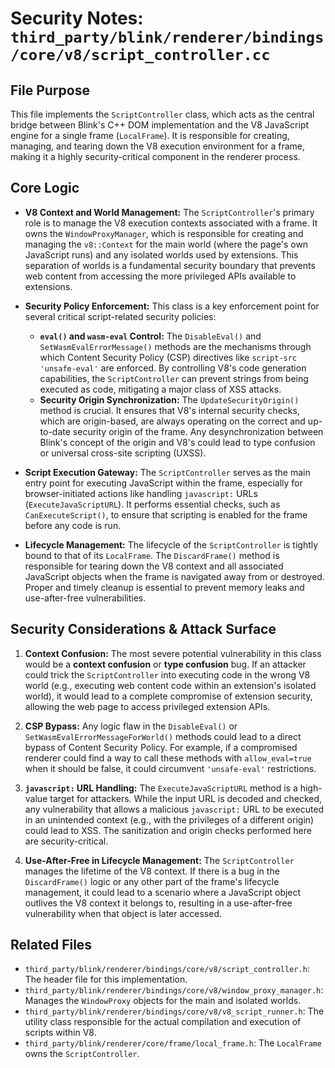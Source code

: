 # Security Notes: `third_party/blink/renderer/bindings/core/v8/script_controller.cc`

## File Purpose

This file implements the `ScriptController` class, which acts as the central bridge between Blink's C++ DOM implementation and the V8 JavaScript engine for a single frame (`LocalFrame`). It is responsible for creating, managing, and tearing down the V8 execution environment for a frame, making it a highly security-critical component in the renderer process.

## Core Logic

- **V8 Context and World Management:** The `ScriptController`'s primary role is to manage the V8 execution contexts associated with a frame. It owns the `WindowProxyManager`, which is responsible for creating and managing the `v8::Context` for the main world (where the page's own JavaScript runs) and any isolated worlds used by extensions. This separation of worlds is a fundamental security boundary that prevents web content from accessing the more privileged APIs available to extensions.

- **Security Policy Enforcement:** This class is a key enforcement point for several critical script-related security policies:
    - **`eval()` and `wasm-eval` Control:** The `DisableEval()` and `SetWasmEvalErrorMessage()` methods are the mechanisms through which Content Security Policy (CSP) directives like `script-src 'unsafe-eval'` are enforced. By controlling V8's code generation capabilities, the `ScriptController` can prevent strings from being executed as code, mitigating a major class of XSS attacks.
    - **Security Origin Synchronization:** The `UpdateSecurityOrigin()` method is crucial. It ensures that V8's internal security checks, which are origin-based, are always operating on the correct and up-to-date security origin of the frame. Any desynchronization between Blink's concept of the origin and V8's could lead to type confusion or universal cross-site scripting (UXSS).

- **Script Execution Gateway:** The `ScriptController` serves as the main entry point for executing JavaScript within the frame, especially for browser-initiated actions like handling `javascript:` URLs (`ExecuteJavaScriptURL`). It performs essential checks, such as `CanExecuteScript()`, to ensure that scripting is enabled for the frame before any code is run.

- **Lifecycle Management:** The lifecycle of the `ScriptController` is tightly bound to that of its `LocalFrame`. The `DiscardFrame()` method is responsible for tearing down the V8 context and all associated JavaScript objects when the frame is navigated away from or destroyed. Proper and timely cleanup is essential to prevent memory leaks and use-after-free vulnerabilities.

## Security Considerations & Attack Surface

1.  **Context Confusion:** The most severe potential vulnerability in this class would be a **context confusion** or **type confusion** bug. If an attacker could trick the `ScriptController` into executing code in the wrong V8 world (e.g., executing web content code within an extension's isolated world), it would lead to a complete compromise of extension security, allowing the web page to access privileged extension APIs.

2.  **CSP Bypass:** Any logic flaw in the `DisableEval()` or `SetWasmEvalErrorMessageForWorld()` methods could lead to a direct bypass of Content Security Policy. For example, if a compromised renderer could find a way to call these methods with `allow_eval=true` when it should be false, it could circumvent `'unsafe-eval'` restrictions.

3.  **`javascript:` URL Handling:** The `ExecuteJavaScriptURL` method is a high-value target for attackers. While the input URL is decoded and checked, any vulnerability that allows a malicious `javascript:` URL to be executed in an unintended context (e.g., with the privileges of a different origin) could lead to XSS. The sanitization and origin checks performed here are security-critical.

4.  **Use-After-Free in Lifecycle Management:** The `ScriptController` manages the lifetime of the V8 context. If there is a bug in the `DiscardFrame()` logic or any other part of the frame's lifecycle management, it could lead to a scenario where a JavaScript object outlives the V8 context it belongs to, resulting in a use-after-free vulnerability when that object is later accessed.

## Related Files

- `third_party/blink/renderer/bindings/core/v8/script_controller.h`: The header file for this implementation.
- `third_party/blink/renderer/bindings/core/v8/window_proxy_manager.h`: Manages the `WindowProxy` objects for the main and isolated worlds.
- `third_party/blink/renderer/bindings/core/v8/v8_script_runner.h`: The utility class responsible for the actual compilation and execution of scripts within V8.
- `third_party/blink/renderer/core/frame/local_frame.h`: The `LocalFrame` owns the `ScriptController`.